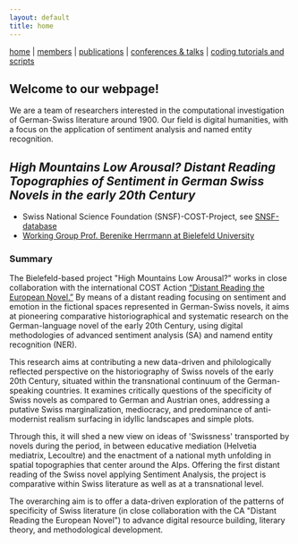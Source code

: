 ```yaml
---
layout: default
title: home
---
```


[home](index.md) | [members](members.md) | [publications](publications.md) | [conferences & talks](conf_talks.md) | [coding tutorials and scripts](sa_coding.md)

## Welcome to our webpage!

We are a team of researchers interested in the computational investigation of German-Swiss literature around 1900. Our field is digital humanities, with a focus on the application of sentiment analysis and named entity recognition.

## _High Mountains Low Arousal? Distant Reading Topographies of Sentiment in German Swiss Novels in the early 20th Century_

- Swiss National Science Foundation (SNSF)-COST-Project, see [SNSF-database](http://p3.snf.ch/Project-189832)
- [Working Group Prof. Berenike Herrmann at Bielefeld University](https://www.uni-bielefeld.de/fakultaeten/linguistik-literaturwissenschaft/personen/berenike-herrmann/)

### Summary

The Bielefeld-based project "High Mountains Low Arousal?" works in close collaboration with the international COST Action [“Distant Reading the European Novel.”](https://www.distant-reading.net/) By means of a distant reading focusing on sentiment and emotion in the fictional spaces represented in German-Swiss novels, it aims at pioneering comparative historiographical and systematic research on the German-language novel of the early 20th Century, using digital methodologies of advanced sentiment analysis (SA) and namend entity recognition (NER).

This research aims at contributing a new data-driven and philologically reflected perspective on the historiography of Swiss novels of the early 20th Century, situated within the transnational continuum of the German-speaking countries. It examines critically questions of the specificity of Swiss novels as compared to German and Austrian ones, addressing a putative Swiss marginalization, mediocracy, and predominance of anti-modernist realism surfacing in idyllic landscapes and simple plots.

Through this, it will shed a new view on ideas of 'Swissness' transported by novels during the period, in between educative mediation (Helvetia mediatrix, Lecoultre) and the enactment of a national myth unfolding in spatial topographies that center around the Alps. Offering the first distant reading of the Swiss novel applying Sentiment Analysis, the project is comparative within Swiss literature as well as at a transnational level. 

The overarching aim is to offer a data-driven exploration of the patterns of specificity of Swiss literature (in close collaboration with the CA "Distant Reading the European Novel") to advance digital resource building, literary theory, and methodological development.
